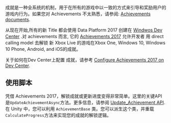 成就是一种全系统的机制，用于在所有的游戏中以一致的方式来引导和奖励用户的游戏内行为。如果您对 Achievements 不太熟悉，请参阅: [Achievements documents](https://docs.microsoft.com/en-us/windows/uwp/xbox-live/achievements-2017/achievements).

从现在开始,所有的新 Title 都会使用 Data Platform 2017 创建在 [Windwos Dev Center](https://dev.windows.com/) .对 achievements 而言, 它的 [Achievements 2017](https://docs.microsoft.com/en-us/windows/uwp/xbox-live/achievements-2017/simplified-achievements) 允许开发者  用 direct calling model 去解锁 新 Xbox Live 的游戏在Xbox One, Windows 10, Windows 10 Phone, Android, and iOS的成就。

关于如何在Dev Center上配置 成就，请参考 [Configure Achievements 2017 on Dev Center](https://docs.microsoft.com/en-us/windows/uwp/xbox-live/achievements-2017/achievements-in-udc).


## 使用脚本

凭借  Achievements 2017，解锁成就或更新进度变得非常简单。这里的关键API是`UpdateAchievementAsync`方法。更多信息，请参阅  [Update_Achievement API](https://docs.microsoft.com/en-us/windows/uwp/xbox-live/achievements-2017/simplified-achievements#updateachievement-api).
在 Unity 中，您可以利用 `AchievementBase` 类。您可以派生这个类，并重载`CalculateProgress`方法来实现您的成就的解锁逻辑。
